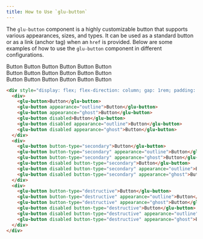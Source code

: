 ```yaml
---
title: How to Use `glu-button`
---
```


The `glu-button` component is a highly customizable button that supports various appearances, sizes, and types. It can be used as a standard button or as a link (anchor tag) when an `href` is provided. Below are some examples of how to use the `glu-button` component in different configurations.

<div style={{
  display: 'flex',
  flexDirection: 'column',
  gap: '1rem',
  padding: '1rem'
}}>
  <div>
    <glu-button>Button</glu-button>
    <glu-button appearance="outline">Button</glu-button>
    <glu-button appearance="ghost">Button</glu-button>
    <glu-button disabled>Button</glu-button>
    <glu-button disabled appearance="outline">Button</glu-button>
    <glu-button disabled appearance="ghost">Button</glu-button>
  </div>
  <div>
    <glu-button button-type="secondary">Button</glu-button>
    <glu-button button-type="secondary" appearance="outline">Button</glu-button>
    <glu-button button-type="secondary" appearance="ghost">Button</glu-button>
    <glu-button disabled button-type="secondary">Button</glu-button>
    <glu-button disabled button-type="secondary" appearance="outline">Button</glu-button>
    <glu-button disabled button-type="secondary" appearance="ghost">Button</glu-button>
  </div>
  <div>
    <glu-button button-type="destructive">Button</glu-button>
    <glu-button button-type="destructive" appearance="outline">Button</glu-button>
    <glu-button button-type="destructive" appearance="ghost">Button</glu-button>
    <glu-button disabled button-type="destructive">Button</glu-button>
    <glu-button disabled button-type="destructive" appearance="outline">Button</glu-button>
    <glu-button disabled button-type="destructive" appearance="ghost">Button</glu-button>
  </div>
</div>

```html
<div style="display: flex; flex-direction: column; gap: 1rem; padding: 1rem;">
  <div>
    <glu-button>Button</glu-button>
    <glu-button appearance="outline">Button</glu-button>
    <glu-button appearance="ghost">Button</glu-button>
    <glu-button disabled>Button</glu-button>
    <glu-button disabled appearance="outline">Button</glu-button>
    <glu-button disabled appearance="ghost">Button</glu-button>
  </div>
  <div>
    <glu-button button-type="secondary">Button</glu-button>
    <glu-button button-type="secondary" appearance="outline">Button</glu-button>
    <glu-button button-type="secondary" appearance="ghost">Button</glu-button>
    <glu-button disabled button-type="secondary">Button</glu-button>
    <glu-button disabled button-type="secondary" appearance="outline">Button</glu-button>
    <glu-button disabled button-type="secondary" appearance="ghost">Button</glu-button>
  </div>
  <div>
    <glu-button button-type="destructive">Button</glu-button>
    <glu-button button-type="destructive" appearance="outline">Button</glu-button>
    <glu-button button-type="destructive" appearance="ghost">Button</glu-button>
    <glu-button disabled button-type="destructive">Button</glu-button>
    <glu-button disabled button-type="destructive" appearance="outline">Button</glu-button>
    <glu-button disabled button-type="destructive" appearance="ghost">Button</glu-button>
  </div>
</div>
```
